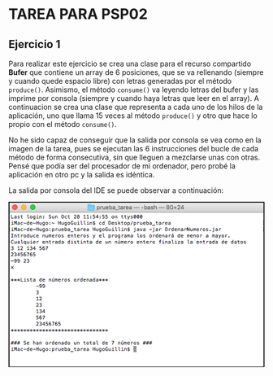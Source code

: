 # TAREA PARA PSP02

## Ejercicio 1

Para realizar este ejercicio se crea una clase para el recurso compartido **Bufer** que contiene un array de 6 posiciones, que se va rellenando (siempre y cuando quede espacio libre) con letras generadas por el método ``produce()``. Asimismo, el método ``consume()`` va leyendo letras del bufer y las imprime por consola (siempre y cuando haya letras que leer en el array). A continuacion se crea una clase que representa a cada uno de los hilos de la aplicación, uno que llama 15 veces al método ``produce()`` y otro que hace lo propio con el método ``consume()``. 

No he sido capaz de conseguir que la salida por consola se vea como en la imagen de la tarea, pues se ejecutan las 6 instrucciones del bucle de cada método de forma consecutiva, sin que lleguen a mezclarse unas con otras. Pensé que podía ser del procesador de mi ordenador, pero probé la aplicación en otro pc y la salida es idéntica.

La salida por consola del IDE se puede observar a continuación:

![captura OrdenarNumeros](https://github.com/tfendo/psp01/blob/master/Actividad_1/capturas/Captura_1.png)